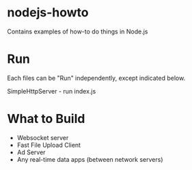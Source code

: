 nodejs-howto
============

Contains examples of how-to do things in Node.js

Run
===

Each files can be "Run" independently, except indicated below.

SimpleHttpServer - run index.js

What to Build
=============
- Websocket server
- Fast File Upload Client
- Ad Server
- Any real-time data apps (between network servers)